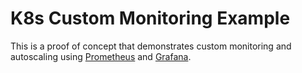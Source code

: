 # K8s Custom Monitoring Example

This is a proof of concept that demonstrates custom monitoring and autoscaling using
[Prometheus](https://prometheus.io/)
and
[Grafana](https://grafana.com/).
